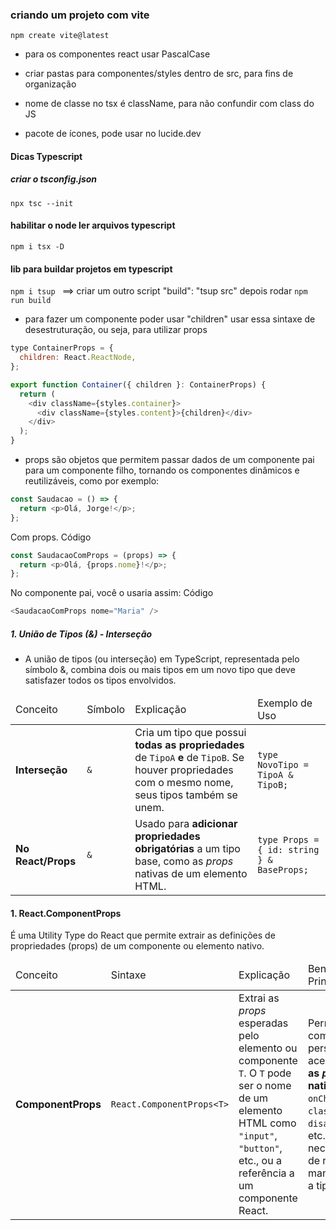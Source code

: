 ### criando um projeto com vite

```
npm create vite@latest
```

- para os componentes react usar PascalCase
- criar pastas para componentes/styles dentro de src, para fins de organização
- nome de classe no tsx é className, para não confundir com class do JS

- pacote de ícones, pode usar no lucide.dev

#### Dicas Typescript

##### criar o tsconfig.json

```
npx tsc --init
```

#### habilitar o node ler arquivos typescript

```
npm i tsx -D
```

#### lib para buildar projetos em typescript

`npm i tsup ` ==> criar um outro script "build": "tsup src"
depois rodar `npm run build`

- para fazer um componente poder usar "children" usar essa sintaxe de desestruturação, ou seja, para utilizar props

```javascript
type ContainerProps = {
  children: React.ReactNode,
};

export function Container({ children }: ContainerProps) {
  return (
    <div className={styles.container}>
      <div className={styles.content}>{children}</div>
    </div>
  );
}
```

- props são objetos que permitem passar dados de um componente pai para um componente filho, tornando os componentes dinâmicos e reutilizáveis, como por exemplo:

```javascript
const Saudacao = () => {
  return <p>Olá, Jorge!</p>;
};
```

Com props.
Código

```javascript
const SaudacaoComProps = (props) => {
  return <p>Olá, {props.nome}!</p>;
};
```

No componente pai, você o usaria assim:
Código

```javascript
<SaudacaoComProps nome="Maria" />
```

##### 1. União de Tipos (&) - Interseção

- A união de tipos (ou interseção) em TypeScript, representada pelo símbolo &, combina dois ou mais tipos em um novo tipo que deve satisfazer todos os tipos envolvidos.

<table><thead><tr><td>Conceito</td><td>Símbolo</td><td>Explicação</td><td>Exemplo de Uso</td></tr></thead><tbody><tr><td><b>Interseção</b></td><td><code>&amp;</code></td><td>Cria um tipo que possui <b>todas as propriedades</b> de <code>TipoA</code> <b>e</b> de <code>TipoB</code>. Se houver propriedades com o mesmo nome, seus tipos também se unem.</td><td><code>type NovoTipo = TipoA &amp; TipoB;</code></td></tr><tr><td><b>No React/Props</b></td><td><code>&amp;</code></td><td>Usado para <b>adicionar propriedades obrigatórias</b> a um tipo base, como as <i>props</i> nativas de um elemento HTML.</td><td><code>type Props = { id: string } &amp; BaseProps;</code></td></tr></tbody></table>

#### 1. React.ComponentProps<T>

É uma Utility Type do React que permite extrair as definições de propriedades (props) de um componente ou elemento nativo.

<table><thead><tr><td>Conceito</td><td>Sintaxe</td><td>Explicação</td><td>Benefício Principal</td></tr></thead><tbody><tr><td><b>ComponentProps</b></td><td><code>React.ComponentProps&lt;T&gt;</code></td><td>Extrai as <i>props</i> esperadas pelo elemento ou componente <code>T</code>. O <code>T</code> pode ser o nome de um elemento HTML como <code>"input"</code>, <code>"button"</code>, etc., ou a referência a um componente React.</td><td>Permite que componentes personalizados aceitem <b>todas as <i>props</i> nativas</b> (como <code>onChange</code>, <code>className</code>, <code>disabled</code>, <code>type</code>, etc.) sem a necessidade de reescrever manualmente a tipagem.</td></tr></tbody></table>
